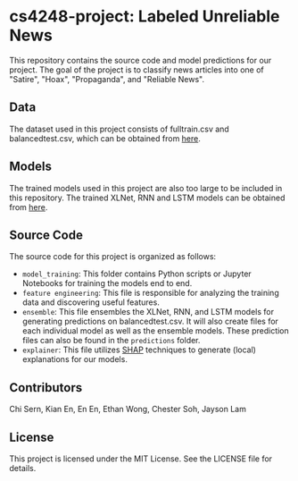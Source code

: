 # cs4248-project: Labeled Unreliable News

This repository contains the source code and model predictions for our project. The goal of the project is to classify news articles into one of "Satire", "Hoax", "Propaganda", and "Reliable News".

## Data

The dataset used in this project consists of fulltrain.csv and balancedtest.csv, which can be obtained from [here](https://drive.google.com/drive/folders/1tZTCj5YhmOAoxiv078LmmwYnCMcBQaaq?usp=sharing).

## Models

The trained models used in this project are also too large to be included in this repository. The trained XLNet, RNN and LSTM models can be obtained from [here](https://drive.google.com/drive/folders/1TBGME3lL7DEv7XQwdG-c8Biq8wxZOGmV?usp=share_link).

## Source Code

The source code for this project is organized as follows:

- `model_training`: This folder contains Python scripts or Jupyter Notebooks for training the models end to end.
- `feature engineering`: This file is responsible for analyzing the training data and discovering useful features.
- `ensemble`: This file ensembles the XLNet, RNN, and LSTM models for generating predictions on balancedtest.csv. It will also create files for each individual model as well as the ensemble models. These prediction files can also be found in the `predictions` folder.
- `explainer`: This file utilizes [SHAP](https://github.com/slundberg/shap) techniques to generate (local) explanations for our models.


## Contributors
Chi Sern, Kian En, En En, Ethan Wong, Chester Soh, Jayson Lam

## License

This project is licensed under the MIT License. See the LICENSE file for details.
